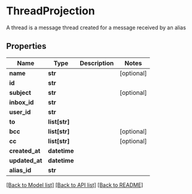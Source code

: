 # ThreadProjection

A thread is a message thread created for a message received by an alias
## Properties
Name | Type | Description | Notes
------------ | ------------- | ------------- | -------------
**name** | **str** |  | [optional] 
**id** | **str** |  | 
**subject** | **str** |  | [optional] 
**inbox_id** | **str** |  | 
**user_id** | **str** |  | 
**to** | **list[str]** |  | 
**bcc** | **list[str]** |  | [optional] 
**cc** | **list[str]** |  | [optional] 
**created_at** | **datetime** |  | 
**updated_at** | **datetime** |  | 
**alias_id** | **str** |  | 

[[Back to Model list]](../README#documentation-for-models) [[Back to API list]](../README#documentation-for-api-endpoints) [[Back to README]](../README)


